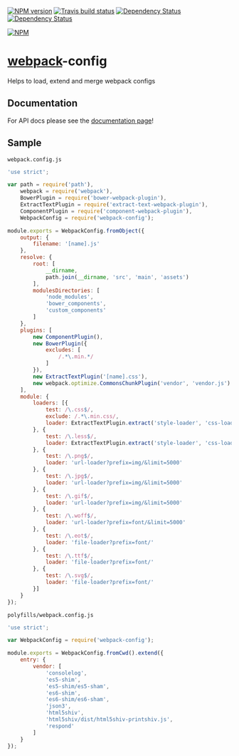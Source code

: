 [![NPM version](http://img.shields.io/npm/v/webpack-config.svg?style=flat)](https://www.npmjs.org/package/webpack-config) [![Travis build status](http://img.shields.io/travis/mdreizin/webpack-config/master.svg?style=flat)](https://travis-ci.org/mdreizin/webpack-config) [![Dependency Status](https://david-dm.org/mdreizin/webpack-config.svg?style=flat)](https://david-dm.org/mdreizin/webpack-config) [![Dependency Status](https://david-dm.org/mdreizin/webpack-config/dev-status.svg?style=flat)](https://david-dm.org/mdreizin/webpack-config#info=devDependencies)

[![NPM](https://nodei.co/npm/webpack-config.png?downloads=true&stars=true)](https://nodei.co/npm/webpack-config/)

[webpack](https://github.com/webpack/webpack)-config
====================================================

Helps to load, extend and merge webpack configs

<h2 id="documentation">Documentation</h2>

For API docs please see the [documentation page](https://github.com/mdreizin/webpack-config/blob/master/docs/API.md)!

<h2 id="sample">Sample</h2>

`webpack.config.js`

``` javascript
'use strict';

var path = require('path'),
    webpack = require('webpack'),
    BowerPlugin = require('bower-webpack-plugin'),
    ExtractTextPlugin = require('extract-text-webpack-plugin'),
    ComponentPlugin = require('component-webpack-plugin'),
    WebpackConfig = require('webpack-config');

module.exports = WebpackConfig.fromObject({
    output: {
        filename: '[name].js'
    },
    resolve: {
        root: [
            __dirname,
            path.join(__dirname, 'src', 'main', 'assets')
        ],
        modulesDirectories: [
            'node_modules',
            'bower_components',
            'custom_components'
        ]
    },
    plugins: [
        new ComponentPlugin(),
        new BowerPlugin({
            excludes: [
                /.*\.min.*/
            ]
        }),
        new ExtractTextPlugin('[name].css'),
        new webpack.optimize.CommonsChunkPlugin('vendor', 'vendor.js')
    ],
    module: {
        loaders: [{
            test: /\.css$/,
            exclude: /.*\.min.css/,
            loader: ExtractTextPlugin.extract('style-loader', 'css-loader')
        }, {
            test: /\.less$/,
            loader: ExtractTextPlugin.extract('style-loader', 'css-loader!less-loader')
        }, {
            test: /\.png$/,
            loader: 'url-loader?prefix=img/&limit=5000'
        }, {
            test: /\.jpg$/,
            loader: 'url-loader?prefix=img/&limit=5000'
        }, {
            test: /\.gif$/,
            loader: 'url-loader?prefix=img/&limit=5000'
        }, {
            test: /\.woff$/,
            loader: 'url-loader?prefix=font/&limit=5000'
        }, {
            test: /\.eot$/,
            loader: 'file-loader?prefix=font/'
        }, {
            test: /\.ttf$/,
            loader: 'file-loader?prefix=font/'
        }, {
            test: /\.svg$/,
            loader: 'file-loader?prefix=font/'
        }]
    }
});

```

`polyfills/webpack.config.js`

``` javascript
'use strict';

var WebpackConfig = require('webpack-config');

module.exports = WebpackConfig.fromCwd().extend({
    entry: {
        vendor: [
            'consolelog',
            'es5-shim',
            'es5-shim/es5-sham',
            'es6-shim',
            'es6-shim/es6-sham',
            'json3',
            'html5shiv',
            'html5shiv/dist/html5shiv-printshiv.js',
            'respond'
        ]
    }
});

```
